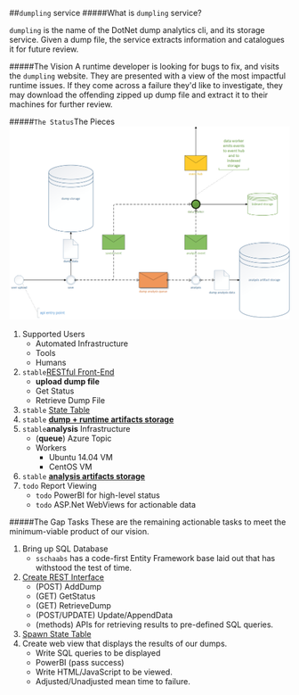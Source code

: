 ##`dumpling` service
#####What is `dumpling` service?

`dumpling` is the name of the DotNet dump analytics cli, and its storage service. Given a dump file, the service extracts information and catalogues it for future review.

#####The Vision
A runtime developer is looking for bugs to fix, and visits the `dumpling` website. They are presented with a view of the most impactful runtime issues. If they come across a failure they'd like to investigate, they may download the offending zipped up dump file and extract it to their machines for further review.


#####`The Status`The Pieces
![For Context](images/drawing1.png)

1. Supported Users
   - Automated Infrastructure
   - Tools
   - Humans
2. `stable`[RESTful Front-End](rest.md)
   - **upload dump file**
   - Get Status
   - Retrieve Dump File
3. `stable` [State Table](state-and-storage.md)
4. `stable` [**dump + runtime artifacts storage**](state-and-storage.md)
5. `stable`**analysis** Infrastructure
	- (**queue**) Azure Topic
	- Workers
		- Ubuntu 14.04 VM
		- CentOS VM
6. `stable` [**analysis artifacts storage**](state-and-storage.md)
7. `todo` Report Viewing
   - `todo` PowerBI for high-level status
   - `todo` ASP.Net WebViews for actionable data

#####The Gap Tasks
These are the remaining actionable tasks to meet the minimum-viable product of our vision.

1. Bring up SQL Database
    - `sschaabs` has a code-first Entity Framework base laid out that has withstood the test of time.
2. [Create REST Interface](rest.md)
	- (POST) AddDump
	- (GET) GetStatus
	- (GET) RetrieveDump
	- (POST/UPDATE) Update/AppendData
	- (methods) APIs for retrieving results to pre-defined SQL queries.
3. [Spawn State Table](state-and-storage.md)
4. Create web view that displays the results of our dumps.
	- Write SQL queries to be displayed
	- PowerBI (pass success)
	- Write HTML/JavaScript to be viewed.
	- Adjusted/Unadjusted mean time to failure.
 
